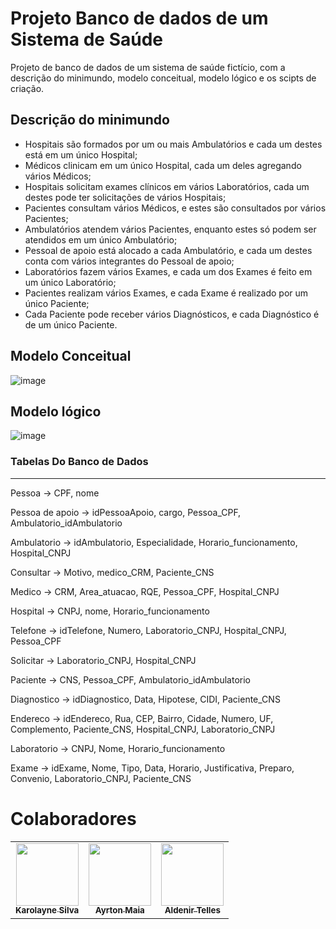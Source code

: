 # Projeto Banco de dados de um Sistema de Saúde
Projeto de banco de dados de um sistema de saúde fictício, com a descrição do minimundo, modelo conceitual, modelo lógico e os scipts de criação.


## Descrição do minimundo

- Hospitais são formados por um ou mais Ambulatórios e cada um destes está
em um único Hospital;
- Médicos clinicam em um único Hospital, cada um deles agregando vários
Médicos;
- Hospitais solicitam exames clínicos em vários Laboratórios, cada um destes
pode ter solicitações de vários Hospitais;
- Pacientes consultam vários Médicos, e estes são consultados por vários
Pacientes;
- Ambulatórios atendem vários Pacientes, enquanto estes só podem ser
atendidos em um único Ambulatório;
- Pessoal de apoio está alocado a cada Ambulatório, e cada um destes conta
com vários integrantes do Pessoal de apoio;
- Laboratórios fazem vários Exames, e cada um dos Exames é feito em um
único Laboratório;
- Pacientes realizam vários Exames, e cada Exame é realizado por um único
Paciente;
- Cada Paciente pode receber vários Diagnósticos, e cada Diagnóstico é de um
único Paciente.

## Modelo Conceitual

![image](https://user-images.githubusercontent.com/96891482/207071784-cb6e2d29-6b1a-442e-bac2-266fb46a08af.png)


## Modelo lógico

![image](https://user-images.githubusercontent.com/96891482/207071952-9bb74798-8424-49bf-97a1-bf701da4921c.png)

### Tabelas Do Banco de Dados
---
Pessoa -> CPF, nome

Pessoa de apoio -> idPessoaApoio, cargo, Pessoa_CPF, Ambulatorio_idAmbulatorio

Ambulatorio -> idAmbulatorio, Especialidade, Horario_funcionamento, Hospital_CNPJ

Consultar -> Motivo, medico_CRM, Paciente_CNS

Medico -> CRM, Area_atuacao, RQE, Pessoa_CPF, Hospital_CNPJ

Hospital -> CNPJ, nome, Horario_funcionamento

Telefone -> idTelefone, Numero, Laboratorio_CNPJ, Hospital_CNPJ, Pessoa_CPF

Solicitar -> Laboratorio_CNPJ, Hospital_CNPJ

Paciente -> CNS, Pessoa_CPF, Ambulatorio_idAmbulatorio

Diagnostico -> idDiagnostico, Data, Hipotese, CIDI, Paciente_CNS

Endereco -> idEndereco, Rua, CEP, Bairro, Cidade, Numero, UF, Complemento, Paciente_CNS, Hospital_CNPJ, Laboratorio_CNPJ

Laboratorio -> CNPJ, Nome, Horario_funcionamento

Exame -> idExame, Nome, Tipo, Data, Horario, Justificativa, Preparo, Convenio, Laboratorio_CNPJ, Paciente_CNS

# Colaboradores 

<table>
  <tr>
    <td align="center"><a href="https://www.linkedin.com/in/karolayne-silvas/"><img src="https://media-exp1.licdn.com/dms/image/D4D03AQFKcKwPnjaP4g/profile-displayphoto-shrink_200_200/0/1665427761243?e=1676505600&v=beta&t=qW-_JKEP_DqV1SkzjzqYWFqDO57qQnHjiZ6LyU-pIgQ" width="100px;" alt=""/><br /><sub><b>Karolayne Silva</b></sub></a></td>
    <td align="center"><a href="https://www.linkedin.com/in/ayrton-maia-404489228/"><img src="https://media-exp1.licdn.com/dms/image/C4D03AQFOZAJm8Zqwgw/profile-displayphoto-shrink_200_200/0/1638994306152?e=1676505600&v=beta&t=DaDdWR1LHl6K4rO-PA1RUaYmhlk0fF3ZM0Zga-cqxaM" width="100px;" alt=""/><br /><sub><b>Ayrton Maia</b></sub></a></td>
    <td align="center"><a href="https://www.linkedin.com/in/aldenirtelles/"><img src="https://media-exp1.licdn.com/dms/image/C4E03AQFDSsg7qdLV5w/profile-displayphoto-shrink_200_200/0/1616101838264?e=1676505600&v=beta&t=JkVn2R4flewVkPgD44OZFD_f9eTaMGRL3v4sLtz42wI" width="100px;" alt=""/><br /><sub><b>Aldenir Telles</b></sub></a></td>
  </tr>

